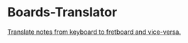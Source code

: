 # Boards-Translator
[Translate notes from keyboard to fretboard and vice-versa.](https://sziberov.github.io/Boards-Translator/)
